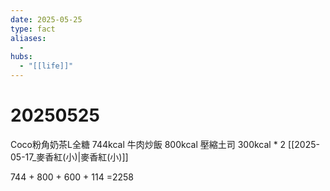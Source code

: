 ```yaml
---
date: 2025-05-25
type: fact
aliases:
  -
hubs:
  - "[[life]]"
---
```


# 20250525

Coco粉角奶茶L全糖 744kcal
牛肉炒飯 800kcal
壓縮土司 300kcal * 2
[[2025-05-17_麥香紅(小)|麥香紅(小)]]

744 + 800 + 600 + 114
=2258


